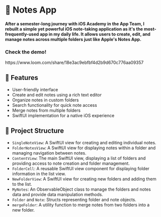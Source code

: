<body>
    <h1>📝 Notes App</h1>
    <h4>After a semester-long journey with iOS Academy in the App Team, I rebuilt a simple yet powerful iOS note-taking application as it's the most-frequently-used app in my daily life. It allows users to create, edit, and manage notes across multiple folders just like Apple's Notes App.</h4>
    <h3>Check the demo!</h3>https://www.loom.com/share/18e3ac9ebfbf4d2b9d670c776aa09357
    <h2>🚀 Features</h2>
    <ul>
        <li>User-friendly interface</li>
        <li>Create and edit notes using a rich text editor</li>
        <li>Organize notes in custom folders</li>
        <li>Search functionality for quick note access</li>
        <li>Merge notes from multiple folders</li>
        <li>SwiftUI implementation for a native iOS experience</li>
    </ul>
    <h2>📁 Project Structure</h2>
    <ul>
        <li><code>SingleNoteView</code>: A SwiftUI view for creating and editing individual notes.</li>
        <li><code>FolderNotesView</code>: A SwiftUI view for displaying notes within a folder and managing navigation between notes.</li>
        <li><code>ContentView</code>: The main SwiftUI view, displaying a list of folders and providing access to note creation and folder management.</li>
        <li><code>FolderCell</code>: A reusable SwiftUI view component for displaying folder information in the list view.</li>
        <li><code>NewFolderView</code>: A SwiftUI view for creating new folders and adding them to the list.</li>
        <li><code>MyNotes</code>: An ObservableObject class to manage the folders and notes data and provide data manipulation methods.</li>
        <li><code>Folder</code> and <code>Note</code>: Structs representing folder and note objects.</li>
        <li><code>mergeFolder</code>: A utility function to merge notes from two folders into a new folder.</li>
    </ul>
    </ol>
</body>

